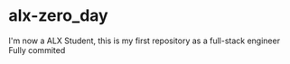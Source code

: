# alx-zero_day
I'm now a ALX Student, this is my first repository as a full-stack engineer
Fully commited
